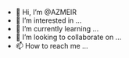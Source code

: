 - 👋 Hi, I’m @AZMEIR
- 👀 I’m interested in ...
- 🌱 I’m currently learning ...
- 💞️ I’m looking to collaborate on ...
- 📫 How to reach me ...

<!---
AZMEIR/AZMEIR is a ✨ special ✨ repository because its `README.md` (this file) appears on your GitHub profile.
You can click the Preview link to take a look at your changes.
--->
